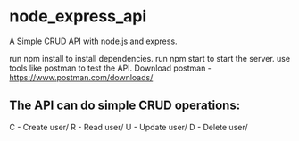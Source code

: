 # node_express_api
A Simple CRUD API with node.js and express.

run npm install to install dependencies.
run npm start to start the server.
use tools like postman to test the API.
Download postman - https://www.postman.com/downloads/

## The API can do simple CRUD operations:

C - Create user/ 
R - Read user/ 
U - Update user/
D - Delete user/

